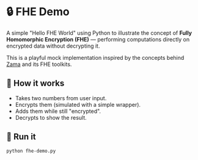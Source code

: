 # 🔒 FHE Demo

A simple "Hello FHE World" using Python to illustrate the concept of **Fully Homomorphic Encryption (FHE)** — performing computations directly on encrypted data without decrypting it.

This is a playful mock implementation inspired by the concepts behind [Zama](https://zama.ai/) and its FHE toolkits.

## 🚀 How it works

- Takes two numbers from user input.
- Encrypts them (simulated with a simple wrapper).
- Adds them while still "encrypted".
- Decrypts to show the result.

## 🐍 Run it

```bash
python fhe-demo.py
